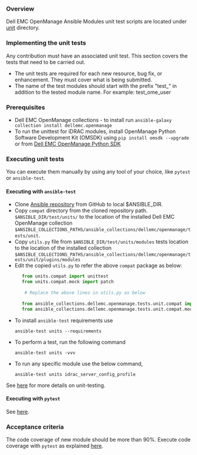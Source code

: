 ### Overview
Dell EMC OpenManage Ansible Modules unit test scripts are located under
 [unit](./tests/unit) directory.

### Implementing the unit tests
Any contribution must have an associated unit test. This section covers the
 tests that need to be carried out. 
* The unit tests are required for each new resource, bug fix, or enhancement. They must cover what is being submitted.
* The name of the test modules should start with the prefix "test_" in
 addition to the tested module name. For example: test_ome_user

### Prerequisites
* Dell EMC OpenManage collections - to install run `ansible-galaxy collection
 install dellemc.openmanage`
* To run the unittest for iDRAC modules, install OpenManage Python Software Development Kit (OMSDK) using
`pip install omsdk --upgrade` or from [Dell EMC OpenManage Python SDK](https://github.com/dell/omsdk)

### Executing unit tests
You can execute them manually by using any tool of your choice, like `pytest` or `ansible-test`.

#### Executing with `ansible-test`
* Clone [Ansible repository](https://github.com/ansible/ansible) from GitHub to local $ANSIBLE_DIR.
* Copy `compat` directory from the cloned repository path.
 `$ANSIBLE_DIR/test/units/` to the location of the installed Dell EMC OpenManage collection `$ANSIBLE_COLLECTIONS_PATHS/ansible_collections/dellemc/openmanage/tests/unit`.
* Copy `utils.py` file from `$ANSIBLE_DIR/test/units/modules` tests location to the location of the installed collection `$ANSIBLE_COLLECTIONS_PATHS/ansible_collections/dellemc/openmanage/tests/unit/plugins/modules`
* Edit the copied `utils.py` to refer the above `compat` package as below:
```python
      from units.compat import unittest
      from units.compat.mock import patch
       
       # Replace the above lines in utils.py as below
      
      from ansible_collections.dellemc.openmanage.tests.unit.compat import unittest
      from ansible_collections.dellemc.openmanage.tests.unit.compat.mock import patch
```
* To install `ansible-test` requirements use 
    ```
    ansible-test units --requirements
    ```
* To perform a test, run the following command
    ```
    ansible-test units -vvv
    ```
* To run any specific module use the below command,
    ```
    ansible-test units idrac_server_config_profile
    ```
See [here](https://docs.ansible.com/ansible/latest/dev_guide/testing_units.html#testing-units) for more details on unit-testing.

#### Executing with `pytest`

See [here](https://docs.pytest.org/en/stable/).

### Acceptance criteria
The code coverage of new module should be more than 90%.
Execute code coverage with `pytest` as explained [here](https://pytest-cov.readthedocs.io/en/latest/reporting.html).